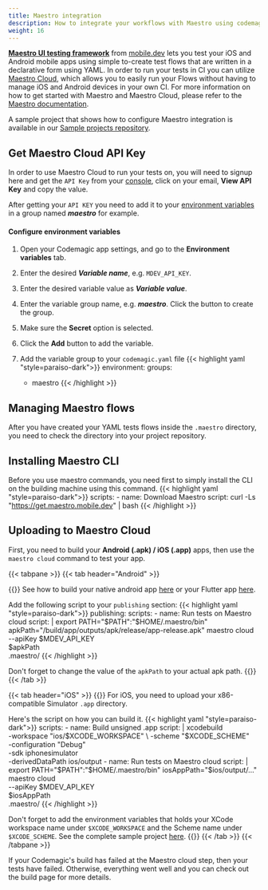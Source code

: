```yaml
---
title: Maestro integration
description: How to integrate your workflows with Maestro using codemagic.yaml
weight: 16
---
```


[**Maestro UI testing framework**](https://maestro.mobile.dev/) from [mobile.dev](https://mobile.dev) lets you test your iOS and Android mobile apps using simple to-create test flows that are written in a declarative form using YAML. In order to run your tests in CI you can utilize [Maestro Cloud](https://cloud.mobile.dev/), which allows you to easily run your Flows without having to manage iOS and Android devices in your own CI. For more information on how to get started with Maestro and Maestro Cloud, please refer to the [Maestro documentation](https://maestro.mobile.dev/).

A sample project that shows how to configure Maestro integration is available in our [Sample projects repository](https://github.com/codemagic-ci-cd/codemagic-sample-projects/tree/main/integrations/maestro_sample_project).


## Get Maestro Cloud API Key

In order to use Maestro Cloud to run your tests on, you will need to signup here and get the `API Key` from your [console](https://console.mobile.dev/), click on your email, **View API Key** and copy the value.

After getting your `API KEY` you need to add it to your [environment variables](/variables/environment-variable-groups/#storing-sensitive-valuesfiles) in a group named ***maestro*** for example.

#### Configure environment variables

1. Open your Codemagic app settings, and go to the **Environment variables** tab.
2. Enter the desired **_Variable name_**, e.g. `MDEV_API_KEY`.
3. Enter the desired variable value as **_Variable value_**.
4. Enter the variable group name, e.g. **_maestro_**. Click the button to create the group.
5. Make sure the **Secret** option is selected.
6. Click the **Add** button to add the variable.

7. Add the variable group to your `codemagic.yaml` file
{{< highlight yaml "style=paraiso-dark">}}
  environment:
    groups:
      - maestro
{{< /highlight >}}

## Managing Maestro flows
After you have created your YAML tests flows inside the `.maestro` directory, you need to check the directory into your project repository.

## Installing Maestro CLI
Before you use maestro commands, you need first to simply install the CLI on the building machine using this command.
{{< highlight yaml "style=paraiso-dark">}}
scripts:
    - name: Download Maestro
      script: curl -Ls "https://get.maestro.mobile.dev" | bash
{{< /highlight >}}

## Uploading to Maestro Cloud

First, you need to build your **Android (.apk) / iOS (.app)** apps, then use the `maestro cloud` command to test your app.

{{< tabpane >}}
{{< tab header="Android" >}}

{{<markdown>}}
See how to build your native android app [here](../yaml-quick-start/building-a-native-android-app/) or your Flutter app [here](../yaml-quick-start/building-a-flutter-app/).

Add the following script to your `publishing` section:
{{< highlight yaml "style=paraiso-dark">}}
publishing:
    scripts:
    - name: Run tests on Maestro cloud
        script: | 
        export PATH="$PATH":"$HOME/.maestro/bin"
        apkPath="/build/app/outputs/apk/release/app-release.apk"
        maestro cloud \
        --apiKey $MDEV_API_KEY \
        $apkPath \
        .maestro/
{{< /highlight >}}

Don't forget to change the value of the `apkPath` to your actual apk path.
{{</markdown>}}
{{< /tab >}}

{{< tab header="iOS" >}}
{{<markdown>}}
For iOS, you need to upload your x86-compatible Simulator `.app` directory.

Here's the script on how you can build it.
{{< highlight yaml "style=paraiso-dark">}}
  scripts:
    - name: Build unsigned .app
    script: | 
        xcodebuild \
        -workspace "ios/$XCODE_WORKSPACE" \
        -scheme "$XCODE_SCHEME" \
        -configuration "Debug" \
        -sdk iphonesimulator \
        -derivedDataPath ios/output
    - name: Run tests on Maestro cloud
        script: | 
        export PATH="$PATH":"$HOME/.maestro/bin"
        iosAppPath="$ios/output/..."
        maestro cloud \
        --apiKey $MDEV_API_KEY \
        $iosAppPath \
        .maestro/
{{< /highlight >}}

Don't forget to add the environment variables that holds your XCode workspace name under `$XCODE_WORKSPACE` and the Scheme name under `$XCODE_SCHEME`. See the complete sample project [here](https://github.com/codemagic-ci-cd/codemagic-sample-projects/tree/main/integrations/maestro_sample_project/codemagic.yaml).
{{</markdown>}}
{{< /tab >}}
{{< /tabpane >}}

If your Codemagic's build has failed at the Maestro cloud step, then your tests have failed. Otherwise, everything went well and you can check out the build page for more details.
